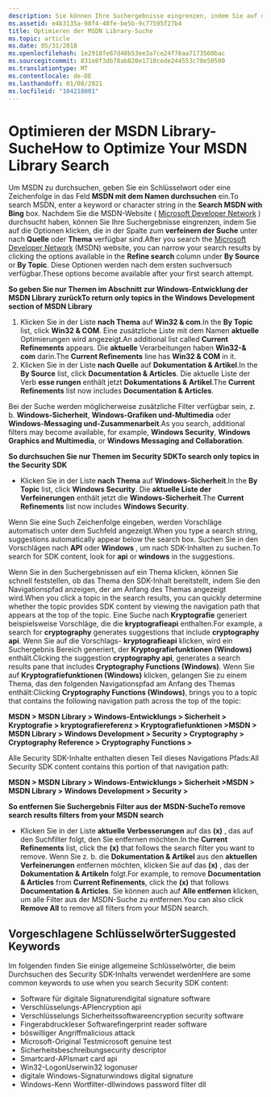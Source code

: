 ```yaml
---
description: Sie können Ihre Suchergebnisse eingrenzen, indem Sie auf die Optionen klicken, die in der Spalte zum Verfeinern der Suche unter nach Quelle oder Thema verfügbar sind.
ms.assetid: e4b3135a-98f4-48fe-be5b-9c77595f27b4
title: Optimieren der MSDN Library-Suche
ms.topic: article
ms.date: 05/31/2018
ms.openlocfilehash: 1e2918fe67d48b53ee3a7ce24f76aa7173560bac
ms.sourcegitcommit: 831e8f3db78ab820e1710cede244553c70e50500
ms.translationtype: MT
ms.contentlocale: de-DE
ms.lasthandoff: 01/08/2021
ms.locfileid: "104218001"
---
```

# <a name="how-to-optimize-your-msdn-library-search"></a><span data-ttu-id="69cbe-103">Optimieren der MSDN Library-Suche</span><span class="sxs-lookup"><span data-stu-id="69cbe-103">How to Optimize Your MSDN Library Search</span></span>

<span data-ttu-id="69cbe-104">Um MSDN zu durchsuchen, geben Sie ein Schlüsselwort oder eine Zeichenfolge in das Feld **MSDN mit dem Namen durchsuchen** ein.</span><span class="sxs-lookup"><span data-stu-id="69cbe-104">To search MSDN, enter a keyword or character string in the **Search MSDN with Bing** box.</span></span> <span data-ttu-id="69cbe-105">Nachdem Sie die MSDN-Website ( [Microsoft Developer Network](https://msdn.microsoft.com/default.aspx) ) durchsucht haben, können Sie Ihre Suchergebnisse eingrenzen, indem Sie auf die Optionen klicken, die in der Spalte zum **verfeinern der Suche** unter nach **Quelle** oder **Thema** verfügbar sind.</span><span class="sxs-lookup"><span data-stu-id="69cbe-105">After you search the [Microsoft Developer Network](https://msdn.microsoft.com/default.aspx) (MSDN) website, you can narrow your search results by clicking the options available in the **Refine search** column under **By Source** or **By Topic**.</span></span> <span data-ttu-id="69cbe-106">Diese Optionen werden nach dem ersten suchversuch verfügbar.</span><span class="sxs-lookup"><span data-stu-id="69cbe-106">These options become available after your first search attempt.</span></span>

<span data-ttu-id="69cbe-107">**So geben Sie nur Themen im Abschnitt zur Windows-Entwicklung der MSDN Library zurück**</span><span class="sxs-lookup"><span data-stu-id="69cbe-107">**To return only topics in the Windows Development section of MSDN Library**</span></span>

1.  <span data-ttu-id="69cbe-108">Klicken Sie in der Liste **nach Thema** auf **Win32 & com**.</span><span class="sxs-lookup"><span data-stu-id="69cbe-108">In the **By Topic** list, click **Win32 & COM**.</span></span> <span data-ttu-id="69cbe-109">Eine zusätzliche Liste mit dem Namen **aktuelle** Optimierungen wird angezeigt.</span><span class="sxs-lookup"><span data-stu-id="69cbe-109">An additional list called **Current Refinements** appears.</span></span> <span data-ttu-id="69cbe-110">Die **aktuelle** Verarbeitungen haben **Win32-& com** darin.</span><span class="sxs-lookup"><span data-stu-id="69cbe-110">The **Current Refinements** line has **Win32 & COM** in it.</span></span>
2.  <span data-ttu-id="69cbe-111">Klicken Sie in der Liste **nach Quelle** auf **Dokumentation & Artikel**.</span><span class="sxs-lookup"><span data-stu-id="69cbe-111">In the **By Source** list, click **Documentation & Articles**.</span></span> <span data-ttu-id="69cbe-112">Die aktuelle Liste der Verb **esse rungen** enthält jetzt **Dokumentations & Artikel**.</span><span class="sxs-lookup"><span data-stu-id="69cbe-112">The **Current Refinements** list now includes **Documentation & Articles**.</span></span>

<span data-ttu-id="69cbe-113">Bei der Suche werden möglicherweise zusätzliche Filter verfügbar sein, z. b. **Windows-Sicherheit**, **Windows-Grafiken und-Multimedia** oder **Windows-Messaging und-Zusammenarbeit**.</span><span class="sxs-lookup"><span data-stu-id="69cbe-113">As you search, additional filters may become available, for example, **Windows Security**, **Windows Graphics and Multimedia**, or **Windows Messaging and Collaboration**.</span></span>

<span data-ttu-id="69cbe-114">**So durchsuchen Sie nur Themen im Security SDK**</span><span class="sxs-lookup"><span data-stu-id="69cbe-114">**To search only topics in the Security SDK**</span></span>

-   <span data-ttu-id="69cbe-115">Klicken Sie in der Liste **nach Thema** auf **Windows-Sicherheit**.</span><span class="sxs-lookup"><span data-stu-id="69cbe-115">In the **By Topic** list, click **Windows Security**.</span></span> <span data-ttu-id="69cbe-116">Die **aktuelle Liste der Verfeinerungen** enthält jetzt die **Windows-Sicherheit**.</span><span class="sxs-lookup"><span data-stu-id="69cbe-116">The **Current Refinements** list now includes **Windows Security**.</span></span>

<span data-ttu-id="69cbe-117">Wenn Sie eine Such Zeichenfolge eingeben, werden Vorschläge automatisch unter dem Suchfeld angezeigt.</span><span class="sxs-lookup"><span data-stu-id="69cbe-117">When you type a search string, suggestions automatically appear below the search box.</span></span> <span data-ttu-id="69cbe-118">Suchen Sie in den Vorschlägen nach **API** oder **Windows** , um nach SDK-Inhalten zu suchen.</span><span class="sxs-lookup"><span data-stu-id="69cbe-118">To search for SDK content, look for **api** or **windows** in the suggestions.</span></span>

<span data-ttu-id="69cbe-119">Wenn Sie in den Suchergebnissen auf ein Thema klicken, können Sie schnell feststellen, ob das Thema den SDK-Inhalt bereitstellt, indem Sie den Navigationspfad anzeigen, der am Anfang des Themas angezeigt wird.</span><span class="sxs-lookup"><span data-stu-id="69cbe-119">When you click a topic in the search results, you can quickly determine whether the topic provides SDK content by viewing the navigation path that appears at the top of the topic.</span></span> <span data-ttu-id="69cbe-120">Eine Suche nach **Kryptografie** generiert beispielsweise Vorschläge, die die **kryptografieapi** enthalten.</span><span class="sxs-lookup"><span data-stu-id="69cbe-120">For example, a search for **cryptography** generates suggestions that include **cryptography api**.</span></span> <span data-ttu-id="69cbe-121">Wenn Sie auf die Vorschlags- **kryptografieapi** klicken, wird ein Suchergebnis Bereich generiert, der **Kryptografiefunktionen (Windows)** enthält.</span><span class="sxs-lookup"><span data-stu-id="69cbe-121">Clicking the suggestion **cryptography api**, generates a search results pane that includes **Cryptography Functions (Windows)**.</span></span> <span data-ttu-id="69cbe-122">Wenn Sie auf **Kryptografiefunktionen (Windows)** klicken, gelangen Sie zu einem Thema, das den folgenden Navigationspfad am Anfang des Themas enthält:</span><span class="sxs-lookup"><span data-stu-id="69cbe-122">Clicking **Cryptography Functions (Windows)**, brings you to a topic that contains the following navigation path across the top of the topic:</span></span>

<span data-ttu-id="69cbe-123">**MSDN > MSDN Library > Windows-Entwicklungs > Sicherheit > Kryptografie > kryptografiereferenz > Kryptografiefunktionen >**</span><span class="sxs-lookup"><span data-stu-id="69cbe-123">**MSDN > MSDN Library > Windows Development > Security > Cryptography > Cryptography Reference > Cryptography Functions >**</span></span>

<span data-ttu-id="69cbe-124">Alle Security SDK-Inhalte enthalten diesen Teil dieses Navigations Pfads:</span><span class="sxs-lookup"><span data-stu-id="69cbe-124">All Security SDK content contains this portion of that navigation path:</span></span>

<span data-ttu-id="69cbe-125">**MSDN > MSDN Library > Windows-Entwicklungs > Sicherheit >**</span><span class="sxs-lookup"><span data-stu-id="69cbe-125">**MSDN > MSDN Library > Windows Development > Security >**</span></span>

<span data-ttu-id="69cbe-126">**So entfernen Sie Suchergebnis Filter aus der MSDN-Suche**</span><span class="sxs-lookup"><span data-stu-id="69cbe-126">**To remove search results filters from your MSDN search**</span></span>

-   <span data-ttu-id="69cbe-127">Klicken Sie in der Liste **aktuelle Verbesserungen** auf das **(x)** , das auf den Suchfilter folgt, den Sie entfernen möchten.</span><span class="sxs-lookup"><span data-stu-id="69cbe-127">In the **Current Refinements** list, click the **(x)** that follows the search filter you want to remove.</span></span> <span data-ttu-id="69cbe-128">Wenn Sie z. b. die **Dokumentation & Artikel** aus den **aktuellen Verfeinerungen** entfernen möchten, klicken Sie auf das **(x)** , das der **Dokumentation & Artikeln** folgt.</span><span class="sxs-lookup"><span data-stu-id="69cbe-128">For example, to remove **Documentation & Articles** from **Current Refinements**, click the **(x)** that follows **Documentation & Articles**.</span></span> <span data-ttu-id="69cbe-129">Sie können auch auf **Alle entfernen** klicken, um alle Filter aus der MSDN-Suche zu entfernen.</span><span class="sxs-lookup"><span data-stu-id="69cbe-129">You can also click **Remove All** to remove all filters from your MSDN search.</span></span>

## <a name="suggested-keywords"></a><span data-ttu-id="69cbe-130">Vorgeschlagene Schlüsselwörter</span><span class="sxs-lookup"><span data-stu-id="69cbe-130">Suggested Keywords</span></span>

<span data-ttu-id="69cbe-131">Im folgenden finden Sie einige allgemeine Schlüsselwörter, die beim Durchsuchen des Security SDK-Inhalts verwendet werden</span><span class="sxs-lookup"><span data-stu-id="69cbe-131">Here are some common keywords to use when you search Security SDK content:</span></span>

-   <span data-ttu-id="69cbe-132">Software für digitale Signaturen</span><span class="sxs-lookup"><span data-stu-id="69cbe-132">digital signature software</span></span>
-   <span data-ttu-id="69cbe-133">Verschlüsselungs-API</span><span class="sxs-lookup"><span data-stu-id="69cbe-133">encryption api</span></span>
-   <span data-ttu-id="69cbe-134">Verschlüsselungs Sicherheitssoftware</span><span class="sxs-lookup"><span data-stu-id="69cbe-134">encryption security software</span></span>
-   <span data-ttu-id="69cbe-135">Fingerabdruckleser Software</span><span class="sxs-lookup"><span data-stu-id="69cbe-135">fingerprint reader software</span></span>
-   <span data-ttu-id="69cbe-136">böswilliger Angriff</span><span class="sxs-lookup"><span data-stu-id="69cbe-136">malicious attack</span></span>
-   <span data-ttu-id="69cbe-137">Microsoft-Original Test</span><span class="sxs-lookup"><span data-stu-id="69cbe-137">microsoft genuine test</span></span>
-   <span data-ttu-id="69cbe-138">Sicherheitsbeschreibung</span><span class="sxs-lookup"><span data-stu-id="69cbe-138">security descriptor</span></span>
-   <span data-ttu-id="69cbe-139">Smartcard-API</span><span class="sxs-lookup"><span data-stu-id="69cbe-139">smart card api</span></span>
-   <span data-ttu-id="69cbe-140">Win32-LogonUser</span><span class="sxs-lookup"><span data-stu-id="69cbe-140">win32 logonuser</span></span>
-   <span data-ttu-id="69cbe-141">digitale Windows-Signatur</span><span class="sxs-lookup"><span data-stu-id="69cbe-141">windows digital signature</span></span>
-   <span data-ttu-id="69cbe-142">Windows-Kenn Wortfilter-dll</span><span class="sxs-lookup"><span data-stu-id="69cbe-142">windows password filter dll</span></span>

 

 



